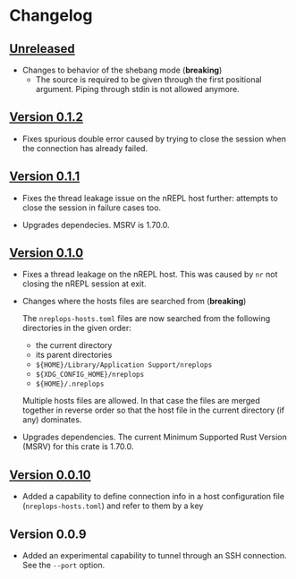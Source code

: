 # Changelog

## [Unreleased][unreleased]

- Changes to behavior of the shebang mode (**breaking**)
  - The source is required to be given through the first positional argument.
    Piping through stdin is not allowed anymore.

[unreleased]: https://github.com/mjhanninen/nreplops-tool/compare/v0.1.2...main

## [Version 0.1.2][v0.1.2]

- Fixes spurious double error caused by trying to close the session when the
  connection has already failed.

[v0.1.2]: https://github.com/mjhanninen/nreplops-tool/compare/v0.1.1...v0.1.2}

## [Version 0.1.1][v0.1.1]

- Fixes the thread leakage issue on the nREPL host further: attempts to close
  the session in failure cases too.

- Upgrades dependecies. MSRV is 1.70.0.

[v0.1.1]: https://github.com/mjhanninen/nreplops-tool/compare/v0.1.0...v0.1.1}

## [Version 0.1.0][v0.1.0]

- Fixes a thread leakage on the nREPL host.  This was caused by `nr` not
  closing the nREPL session at exit.

- Changes where the hosts files are searched from (**breaking**)

  The `nreplops-hosts.toml` files are now searched from the following
  directories in the given order:

  - the current directory
  - its parent directories
  - `${HOME}/Library/Application Support/nreplops`
  - `${XDG_CONFIG_HOME}/nreplops`
  - `${HOME}/.nreplops`

  Multiple hosts files are allowed.  In that case the files are merged together
  in reverse order so that the host file in the current directory (if any)
  dominates.

- Upgrades dependencies.  The current Minimum Supported Rust Version (MSRV)
  for this crate is 1.70.0.

[v0.1.0]: https://github.com/mjhanninen/nreplops-tool/compare/v0.0.10...v0.1.0}

## [Version 0.0.10][v0.0.10]

- Added a capability to define connection info in a host configuration file
  (`nreplops-hosts.toml`) and refer to them by a key

[v0.0.10]: https://github.com/mjhanninen/nreplops-tool/compare/v0.0.9...v0.0.10

## Version 0.0.9

- Added an experimental capability to tunnel through an SSH connection.  See the
  `--port` option.

